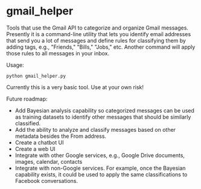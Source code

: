 # gmail_helper
Tools that use the Gmail API to categorize and organize Gmail messages. Presently it is a command-line utility that lets you identify email addresses that send you a lot of messages and define rules for classifying them by adding tags, e.g., "Friends," "Bills," "Jobs," etc. Another command will apply those rules to all messages in your inbox.

Usage:

```
python gmail_helper.py
```

Currently this is a very basic tool. Use at your own risk!

Future roadmap:
* Add Bayesian analysis capability so categorized messages can be used as training datasets to identify other messages that should be similarly classified.
* Add the ability to analyze and classify messages based on other metadata besides the From address.
* Create a chatbot UI
* Create a web UI
* Integrate with other Google services, e.g., Google Drive documents, images, calendar, contacts
* Integrate with non-Google services. For example, once the Bayesian capability exists,  it could be used to apply the same classifications to Facebook conversations.
